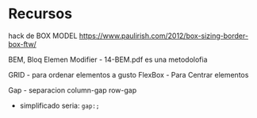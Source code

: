 # Recursos

hack de BOX MODEL
https://www.paulirish.com/2012/box-sizing-border-box-ftw/

BEM, Bloq  Elemen Modifier - 14-BEM.pdf
es una metodolofia

GRID - para ordenar elementos a gusto
FlexBox - Para Centrar elementos

Gap - separacion
column-gap
row-gap
 - simplificado seria: `gap:;`